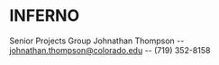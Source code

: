 # INFERNO
Senior Projects Group
Johnathan Thompson -- johnathan.thompson@colorado.edu -- (719) 352-8158
